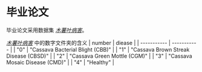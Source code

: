 # 毕业论文
毕业论文采用数据集 *[木薯叶病害](https://kaggle.com/datasets/a8ebec8fdbf636abfad8ab989a0f1f49a26350eef78154a0bbcb665c164d80ea)*。


*[木薯叶病害](https://kaggle.com/datasets/a8ebec8fdbf636abfad8ab989a0f1f49a26350eef78154a0bbcb665c164d80ea)* 中的数字文件夹的含义
| number      | diease |
| ----------- | ----------- |
| "0" | "Cassava Bacterial Blight (CBB)" |
| "1" | "Cassava Brown Streak Disease (CBSD)" |
| "2" | "Cassava Green Mottle (CGM)" |
| "3" | "Cassava Mosaic Disease (CMD)" |
| "4" |   "Healthy" |
